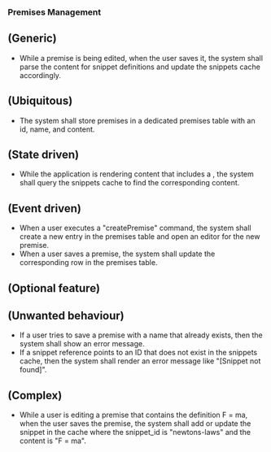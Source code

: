 ### **Premises Management**

## **(Generic)**
* While a premise is being edited, when the user saves it, the system shall parse the content for snippet definitions and update the snippets cache accordingly.

## **(Ubiquitous)**
* The system shall store premises in a dedicated premises table with an id, name, and content.

## **(State driven)**
* While the application is rendering content that includes a <ref>, the system shall query the snippets cache to find the corresponding content.

## **(Event driven)**
* When a user executes a "createPremise" command, the system shall create a new entry in the premises table and open an editor for the new premise.
* When a user saves a premise, the system shall update the corresponding row in the premises table.

## **(Optional feature)**

## **(Unwanted behaviour)**
* If a user tries to save a premise with a name that already exists, then the system shall show an error message.
* If a snippet reference points to an ID that does not exist in the snippets cache, then the system shall render an error message like "[Snippet not found]".

## **(Complex)**
* While a user is editing a premise that contains the definition <snippet id="newtons-law">F = ma</snippet>, when the user saves the premise, the system shall add or update the snippet in the cache where the snippet_id is "newtons-laws" and the content is "F = ma".